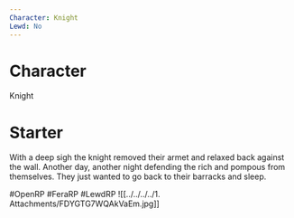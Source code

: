 ```yaml
---
Character: Knight
Lewd: No
---
```

# Character
Knight

# Starter
With a deep sigh the knight removed their armet and relaxed back against the wall. Another day, another night defending the rich and pompous from themselves. They just wanted to go back to their barracks and sleep.

#OpenRP #FeraRP #LewdRP 
![[../../../../1. Attachments/FDYGTG7WQAkVaEm.jpg]]